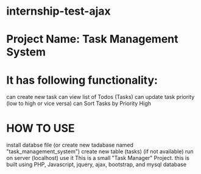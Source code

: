 # internship-test-ajax
#  Project Name: Task Management System

# It has following functionality:
can create new task 
can view list of Todos (Tasks)
can update task priority (low to high or vice versa)
can Sort Tasks by Priority High

# HOW TO USE
install databse file (or create new tadabase named "task_management_system")
create new table (tasks) (if not available)
run on server (localhost) use it
This is a small "Task Manager" Project. this is built using PHP, Javascript, jquery, ajax, bootstrap, and mysql database
